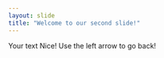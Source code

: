 ```yaml
---
layout: slide
title: "Welcome to our second slide!"
---
```

Your text
Nice!
Use the left arrow to go back!
